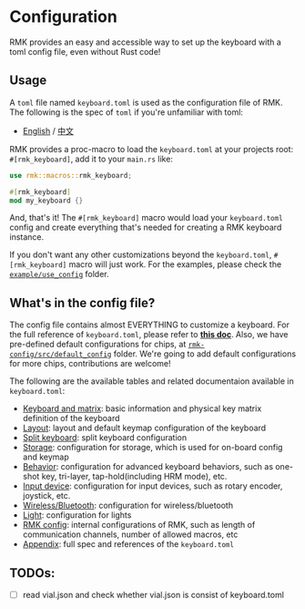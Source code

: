 # Configuration

RMK provides an easy and accessible way to set up the keyboard with a toml config file, even without Rust code!

## Usage

A `toml` file named `keyboard.toml` is used as the configuration file of RMK. The following is the spec of `toml` if you're unfamiliar with toml:

- [English](https://toml.io/en/v1.0.0) / [中文](https://toml.io/cn/v1.0.0)

RMK provides a proc-macro to load the `keyboard.toml` at your projects root: `#[rmk_keyboard]`, add it to your `main.rs` like:

```rust
use rmk::macros::rmk_keyboard;

#[rmk_keyboard]
mod my_keyboard {}
```

And, that's it! The `#[rmk_keyboard]` macro would load your `keyboard.toml` config and create everything that's needed for creating a RMK keyboard instance.

If you don't want any other customizations beyond the `keyboard.toml`, `#[rmk_keyboard]` macro will just work. For the examples, please check the [`example/use_config`](https://github.com/HaoboGu/rmk/tree/main/examples/use_config) folder.

## What's in the config file?

The config file contains almost EVERYTHING to customize a keyboard. For the full reference of `keyboard.toml`, please refer to [**this doc**](configuration/appendix.md). Also, we have pre-defined default configurations for chips, at [`rmk-config/src/default_config`](https://github.com/HaoboGu/rmk/blob/main/rmk-config/src/default_config) folder. We're going to add default configurations for more chips, contributions are welcome!

The following are the available tables and related documentaion available in `keyboard.toml`:

- [Keyboard and matrix](configuration/keyboard_matrix.md): basic information and physical key matrix definition of the keyboard
- [Layout](configuration/layout.md): layout and default keymap configuration of the keyboard
- [Split keyboard](configuration/split_keyboard.md): split keyboard configuration
- [Storage](configuration/storage.md): configuration for storage, which is used for on-board config and keymap
- [Behavior](configuration/behavior.md): configuration for advanced keyboard behaviors, such as one-shot key, tri-layer, tap-hold(including HRM mode), etc.
- [Input device](configuration/input_device.md): configuration for input devices, such as rotary encoder, joystick, etc.
- [Wireless/Bluetooth](configuration/wireless.md): configuration for wireless/bluetooth
- [Light](configuration/light.md): configuration for lights
- [RMK config](configuration/rmk_config.md): internal configurations of RMK, such as length of communication channels, number of allowed macros, etc
- [Appendix](configuration/appendix.md): full spec and references of the `keyboard.toml`

## TODOs:

- [ ] read vial.json and check whether vial.json is consist of keyboard.toml
